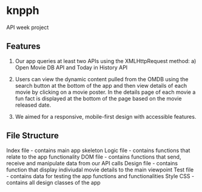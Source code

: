 # knpph
API week project

## Features

1) Our app queries at least two APIs using the XMLHttpRequest method:
a) Open Movie DB API and Today in History API

2) Users can view the dynamic content pulled from the OMDB using the search button at the bottom of the app and then view details of each movie by clicking on a movie poster. In the details page of each movie a fun fact is displayed at the bottom of the page based on the movie released date.

3) We aimed for a responsive, mobile-first design with accessible features.

## File Structure

Index file - contains main app skeleton
Logic file - contains functions that relate to the app functionality
DOM file - contains functions that send, receive and manipulate data from our API calls
Design file - contains function that display indiviudal movie details to the main viewpoint
Test file - contains data for testing the app functions and functionalities
Style CSS - contains all design classes of the app
